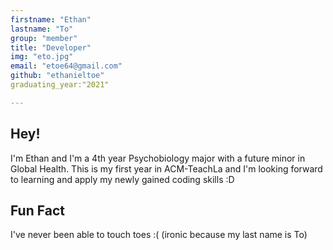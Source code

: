 ```yaml
---
firstname: "Ethan"
lastname: "To"
group: "member"
title: "Developer"
img: "eto.jpg"
email: "etoe64@gmail.com"
github: "ethanieltoe"
graduating_year:"2021"

---
```


## Hey!
I'm Ethan and I'm a 4th year Psychobiology major with a future minor in Global Health. This is my first year in ACM-TeachLa and I'm looking forward to learning and apply my newly gained coding skills :D
## Fun Fact
I've never been able to touch toes :( (ironic because my last name is To)
